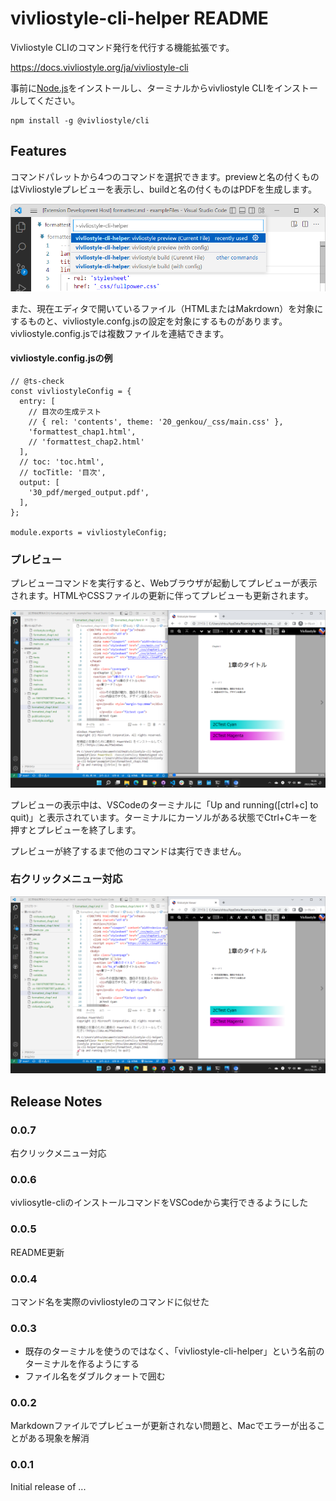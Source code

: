 # vivliostyle-cli-helper README
Vivliostyle CLIのコマンド発行を代行する機能拡張です。

https://docs.vivliostyle.org/ja/vivliostyle-cli

事前に[Node.js](https://nodejs.org/ja/)をインストールし、ターミナルからvivliostyle CLIをインストールしてください。

```
npm install -g @vivliostyle/cli
```



## Features
コマンドパレットから4つのコマンドを選択できます。previewと名の付くものはVivliostyleプレビューを表示し、buildと名の付くものはPDFを生成します。

![command pallet](docimg1.png)

また、現在エディタで開いているファイル（HTMLまたはMakrdown）を対象にするものと、vivliostyle.confg.jsの設定を対象にするものがあります。vivliostyle.config.jsでは複数ファイルを連結できます。

#### vivliostyle.config.jsの例
```
// @ts-check
const vivliostyleConfig = {
  entry: [
    // 目次の生成テスト
    // { rel: 'contents', theme: '20_genkou/_css/main.css' },
    'formattest_chap1.html',
    // 'formattest_chap2.html'
  ], 
  // toc: 'toc.html',
  // tocTitle: '目次',
  output: [
    '30_pdf/merged_output.pdf',
  ],
};

module.exports = vivliostyleConfig;
```

### プレビュー
プレビューコマンドを実行すると、Webブラウザが起動してプレビューが表示されます。HTMLやCSSファイルの更新に伴ってプレビューも更新されます。

![Preview](docimg2.png)

プレビューの表示中は、VSCodeのターミナルに「Up and running([ctrl+c] to quit)」と表示されています。ターミナルにカーソルがある状態でCtrl+Cキーを押すとプレビューを終了します。

プレビューが終了するまで他のコマンドは実行できません。

### 右クリックメニュー対応
![Preview](docimg2.png)


## Release Notes
### 0.0.7
右クリックメニュー対応

### 0.0.6
vivliosytle-cliのインストールコマンドをVSCodeから実行できるようにした

### 0.0.5
README更新

### 0.0.4
コマンド名を実際のvivliostyleのコマンドに似せた

### 0.0.3
- 既存のターミナルを使うのではなく、「vivliostyle-cli-helper」という名前のターミナルを作るようにする
- ファイル名をダブルクォートで囲む

### 0.0.2
Markdownファイルでプレビューが更新されない問題と、Macでエラーが出ることがある現象を解消

### 0.0.1

Initial release of ...

